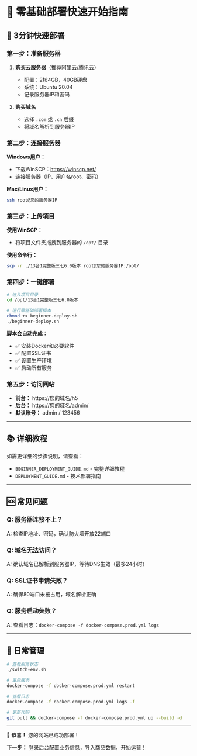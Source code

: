 # 🎯 零基础部署快速开始指南

## 🚀 3分钟快速部署

### 第一步：准备服务器
1. **购买云服务器**（推荐阿里云/腾讯云）
   - 配置：2核4GB，40GB硬盘
   - 系统：Ubuntu 20.04
   - 记录服务器IP和密码

2. **购买域名**
   - 选择 `.com` 或 `.cn` 后缀
   - 将域名解析到服务器IP

### 第二步：连接服务器
**Windows用户：**
- 下载WinSCP：https://winscp.net/
- 连接服务器（IP、用户名root、密码）

**Mac/Linux用户：**
```bash
ssh root@您的服务器IP
```

### 第三步：上传项目
**使用WinSCP：**
- 将项目文件夹拖拽到服务器的 `/opt/` 目录

**使用命令行：**
```bash
scp -r ./13合1完整版三七6.0版本 root@您的服务器IP:/opt/
```

### 第四步：一键部署
```bash
# 进入项目目录
cd /opt/13合1完整版三七6.0版本

# 运行零基础部署脚本
chmod +x beginner-deploy.sh
./beginner-deploy.sh
```

**脚本会自动完成：**
- ✅ 安装Docker和必要软件
- ✅ 配置SSL证书
- ✅ 设置生产环境
- ✅ 启动所有服务

### 第五步：访问网站
- **前台：** https://您的域名/h5
- **后台：** https://您的域名/admin/
- **默认账号：** admin / 123456

---

## 📚 详细教程

如需更详细的步骤说明，请查看：
- `BEGINNER_DEPLOYMENT_GUIDE.md` - 完整详细教程
- `DEPLOYMENT_GUIDE.md` - 技术部署指南

---

## 🆘 常见问题

### Q: 服务器连接不上？
A: 检查IP地址、密码，确认防火墙开放22端口

### Q: 域名无法访问？
A: 确认域名已解析到服务器IP，等待DNS生效（最多24小时）

### Q: SSL证书申请失败？
A: 确保80端口未被占用，域名解析正确

### Q: 服务启动失败？
A: 查看日志：`docker-compose -f docker-compose.prod.yml logs`

---

## 🔧 日常管理

```bash
# 查看服务状态
./switch-env.sh

# 重启服务
docker-compose -f docker-compose.prod.yml restart

# 查看日志
docker-compose -f docker-compose.prod.yml logs -f

# 更新代码
git pull && docker-compose -f docker-compose.prod.yml up --build -d
```

---

**🎉 恭喜！** 您的网站已成功部署！

**下一步：** 登录后台配置业务信息，导入商品数据，开始运营！

